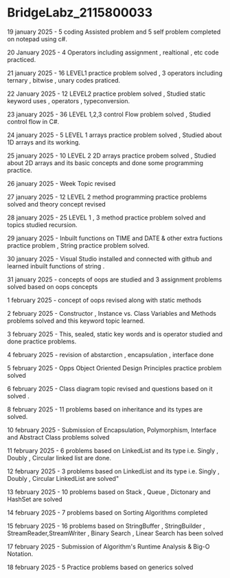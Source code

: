 # BridgeLabz_2115800033

19 january 2025 - 5 coding Assisted problem and 5 self problem completed on notepad using c#. 

20 January 2025 - 4 Operators including assignment , realtional , etc code practiced.

21 january 2025 - 16 LEVEL1 practice problem solved , 3 operators including ternary , bitwise , unary  codes praticed.

22 January 2025 - 12 LEVEL2 practice problem solved , Studied static keyword uses , operators , typeconversion.

23 january 2025 - 36 LEVEL 1,2,3 control Flow problem solved , Studied control flow in C#. 

24 january 2025 - 5 LEVEL 1 arrays practice problem solved  , Studied about 1D arrays and its working.

25 january 2025 - 10 LEVEL 2 2D arrays practice probem solved , Studied about 2D arrays and its basic concepts and done some programming practice.

26 january 2025 - Week Topic revised 

27 january 2025 - 12 LEVEL 2 method programming practice problems solved and theory concept revised

28 january 2025 - 25 LEVEL 1 , 3 method practice problem solved and topics studied recursion. 

29 january 2025 - Inbuilt functions on TIME and DATE & other extra fuctions practice problem ,
String practice problem solved.

30 january 2025 - Visual Studio installed and  connected with github and learned inbuilt functions of string . 

31 january 2025 - concepts of oops are studied and 3 assignment problems solved based on oops concepts

1 february 2025 - concept of oops revised along with static methods

2 february 2025 - Constructor , Instance vs. Class Variables and Methods problems solved and this keyword topic learned.

3 february 2025 - This, sealed, static key words and is operator studied and done practice problems.

4 february 2025 - revision of  abstarction , encapsulation , interface done

5 february 2025 - Opps Object Oriented Design Principles  practice problem solved 

6 february 2025 - Class diagram topic revised and questions based on it solved .

8 february 2025 - 11 problems based on inheritance and its types are solved.

10 february 2025 - Submission of Encapsulation, Polymorphism, Interface and Abstract Class problems solved 

11 february 2025 - 6 problems based on LinkedList and its type i.e. Singly , Doubly , Circular linked list are done.  

12 february 2025 - 3 problems based on LinkedList and its type  i.e. Singly , Doubly , Circular LinkedList are solved"

13 february 2025 - 10 problems based on Stack , Queue , Dictonary and HashSet are solved  

14 february 2025 - 7 problems based on Sorting Algorithms completed 

15 february 2025 - 16 problems based on StringBuffer , StringBuilder , StreamReader,StreamWriter , Binary Search , Linear Search has been solved

17 february 2025 - Submission of Algorithm's Runtime Analysis & Big-O Notation.

18 february 2025 - 5 Practice problems based on generics solved

